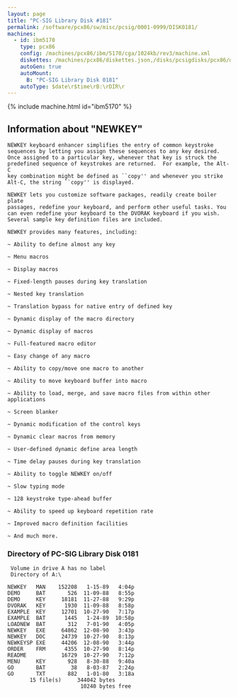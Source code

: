 ```yaml
---
layout: page
title: "PC-SIG Library Disk #181"
permalink: /software/pcx86/sw/misc/pcsig/0001-0999/DISK0181/
machines:
  - id: ibm5170
    type: pcx86
    config: /machines/pcx86/ibm/5170/cga/1024kb/rev3/machine.xml
    diskettes: /machines/pcx86/diskettes.json,/disks/pcsigdisks/pcx86/diskettes.json
    autoGen: true
    autoMount:
      B: "PC-SIG Library Disk 0181"
    autoType: $date\r$time\rB:\rDIR\r
---
```


{% include machine.html id="ibm5170" %}

## Information about "NEWKEY"

    NEWKEY keyboard enhancer simplifies the entry of common keystroke
    sequences by letting you assign these sequences to any key desired.
    Once assigned to a particular key, whenever that key is struck the
    predefined sequence of keystrokes are returned.  For example, the Alt-C
    key combination might be defined as ``copy'' and whenever you strike
    Alt-C, the string ``copy'' is displayed.
    
    NEWKEY lets you customize software packages, readily create boiler plate
    passages, redefine your keyboard, and perform other useful tasks. You
    can even redefine your keyboard to the DVORAK keyboard if you wish.
    Several sample key definition files are included.
    
    NEWKEY provides many features, including:
    
    ~ Ability to define almost any key
    
    ~ Menu macros
    
    ~ Display macros
    
    ~ Fixed-length pauses during key translation
    
    ~ Nested key translation
    
    ~ Translation bypass for native entry of defined key
    
    ~ Dynamic display of the macro directory
    
    ~ Dynamic display of macros
    
    ~ Full-featured macro editor
    
    ~ Easy change of any macro
    
    ~ Ability to copy/move one macro to another
    
    ~ Ability to move keyboard buffer into macro
    
    ~ Ability to load, merge, and save macro files from within other
    applications
    
    ~ Screen blanker
    
    ~ Dynamic modification of the control keys
    
    ~ Dynamic clear macros from memory
    
    ~ User-defined dynamic define area length
    
    ~ Time delay pauses during key translation
    
    ~ Ability to toggle NEWKEY on/off
    
    ~ Slow typing mode
    
    ~ 128 keystroke type-ahead buffer
    
    ~ Ability to speed up keyboard repetition rate
    
    ~ Improved macro definition facilities
    
    ~ And much more.

### Directory of PC-SIG Library Disk 0181

     Volume in drive A has no label
     Directory of A:\

    NEWKEY   MAN    152208   1-15-89   4:04p
    DEMO     BAT       526  11-09-88   8:55p
    DEMO     KEY     18181  11-27-88   9:29p
    DVORAK   KEY      1930  11-09-88   8:58p
    EXAMPLE  KEY     12701  10-27-90   7:17p
    EXAMPLE  BAT      1445   1-24-89  10:58p
    LOADNEW  BAT       312   7-01-90   4:05p
    NEWKEY   EXE     64862  12-08-90   3:43p
    NEWKEY   DOC     24739  10-27-90   8:13p
    NEWKEYSP EXE     44206  12-08-90   3:44p
    ORDER    FRM      4355  10-27-90   8:14p
    README           16729  10-27-90   7:12p
    MENU     KEY       928   8-30-88   9:40a
    GO       BAT        38   8-03-87   2:24p
    GO       TXT       882   1-01-80   3:18a
           15 file(s)     344042 bytes
                           10240 bytes free

